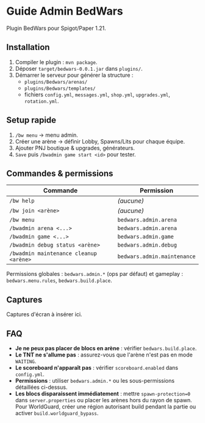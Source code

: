 # Guide Admin BedWars

Plugin BedWars pour Spigot/Paper 1.21.

## Installation
1. Compiler le plugin : `mvn package`.
2. Déposer `target/bedwars-0.0.1.jar` dans `plugins/`.
3. Démarrer le serveur pour générer la structure :
   - `plugins/Bedwars/arenas/`
   - `plugins/Bedwars/templates/`
   - fichiers `config.yml`, `messages.yml`, `shop.yml`, `upgrades.yml`, `rotation.yml`.

## Setup rapide
1. `/bw menu` → menu admin.
2. Créer une arène → définir Lobby, Spawns/Lits pour chaque équipe.
3. Ajouter PNJ boutique & upgrades, générateurs.
4. `Save` puis `/bwadmin game start <id>` pour tester.

## Commandes & permissions
| Commande | Permission |
|---------|------------|
| `/bw help` | *(aucune)* |
| `/bw join <arène>` | *(aucune)* |
| `/bw menu` | `bedwars.admin.arena` |
| `/bwadmin arena <...>` | `bedwars.admin.arena` |
| `/bwadmin game <...>` | `bedwars.admin.game` |
| `/bwadmin debug status <arène>` | `bedwars.admin.debug` |
| `/bwadmin maintenance cleanup <arène>` | `bedwars.admin.maintenance` |

Permissions globales : `bedwars.admin.*` (ops par défaut) et gameplay :
`bedwars.menu.rules`, `bedwars.build.place`.

## Captures
Captures d'écran à insérer ici.

## FAQ
- **Je ne peux pas placer de blocs en arène** : vérifier `bedwars.build.place`.
- **Le TNT ne s'allume pas** : assurez-vous que l'arène n'est pas en mode `WAITING`.
- **Le scoreboard n'apparaît pas** : vérifier `scoreboard.enabled` dans `config.yml`.
- **Permissions** : utiliser `bedwars.admin.*` ou les sous-permissions détaillées ci-dessus.
- **Les blocs disparaissent immédiatement** : mettre `spawn-protection=0` dans `server.properties` ou placer les arènes hors du rayon de spawn. Pour WorldGuard, créer une région autorisant build pendant la partie ou activer `build.worldguard_bypass`.

